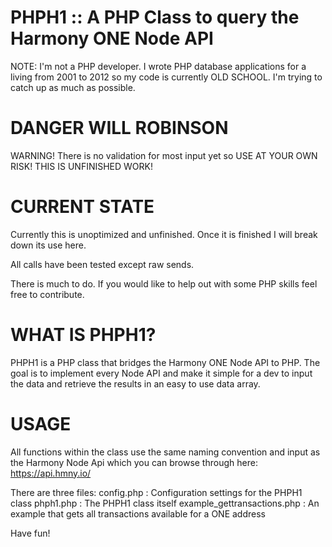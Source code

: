 # PHPH1 :: A PHP Class to query the Harmony ONE Node API
NOTE: I'm not a PHP developer. I wrote PHP database applications for a living from 2001 to 2012 so my code is currently OLD SCHOOL. I'm trying to catch up as much as possible.

# DANGER WILL ROBINSON
WARNING! There is no validation for most input yet so USE AT YOUR OWN RISK! THIS IS UNFINISHED WORK!

# CURRENT STATE
Currently this is unoptimized and unfinished. Once it is finished I will break down its use here.

All calls have been tested except raw sends.

There is much to do. If you would like to help out with some PHP skills feel free to contribute.

# WHAT IS PHPH1?
PHPH1 is a PHP class that bridges the Harmony ONE Node API to PHP. The goal is to implement every Node API and make it simple for a dev to input the data and retrieve the results in an easy to use data array.

# USAGE
All functions within the class use the same naming convention and input as the Harmony Node Api which you can browse through here: https://api.hmny.io/

There are three files:
config.php : Configuration settings for the PHPH1 class
phph1.php : The PHPH1 class itself
example_gettransactions.php : An example that gets all transactions available for a ONE address

Have fun!


